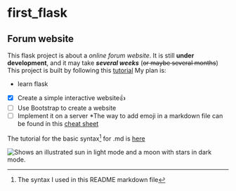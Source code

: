 # first_flask
## Forum website
This flask project is about a *online* _forum website_. It is still **under development**, and it may take ***several weeks*** (~~or maybe several months~~)
This project is built by following this [tutorial](https://www.bilibili.com/video/BV17r4y1y7jJ/?spm_id_from=333.337.search-card.all.click)
My plan is:
- learn flask
- [x] Create a simple interactive website:+1:
- [ ] Use Bootstrap to create a website
- [ ] Implement it on a server
\*The way to add emoji in a markdown file can be found in this [cheat sheet](https://github.com/ikatyang/emoji-cheat-sheet/blob/master/README.md)

The tutorial for the basic syntax[^1] for .md is [here](https://docs.github.com/en/get-started/writing-on-github/getting-started-with-writing-and-formatting-on-github/basic-writing-and-formatting-syntax)
<!-- You may notice that this .md file is used for trying the syntax from the tutorial, which means actually I don't have a plan for this project now :joy: -->

[^1]:The syntax I used in this README markdown file

<picture>
  <source media="(prefers-color-scheme: dark)" srcset="https://user-images.githubusercontent.com/25423296/163456776-7f95b81a-f1ed-45f7-b7ab-8fa810d529fa.png">
  <source media="(prefers-color-scheme: light)" srcset="https://user-images.githubusercontent.com/25423296/163456779-a8556205-d0a5-45e2-ac17-42d089e3c3f8.png">
  <img alt="Shows an illustrated sun in light mode and a moon with stars in dark mode." src="https://user-images.githubusercontent.com/25423296/163456779-a8556205-d0a5-45e2-ac17-42d089e3c3f8.png">
</picture>
